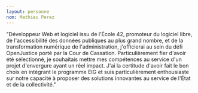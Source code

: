 ```yaml
---
layout: personne
nom: Mathieu Perez
---
```


"Développeur Web et logiciel issu de l'École 42, promoteur du logiciel libre, de l'accessibilité des données publiques au plus grand nombre, et de la transformation numérique de l'administration, j'officierai au sein du défi OpenJustice porté par la Cour de Cassation. Particulièrement fier d'avoir été sélectionné, je souhaitais mettre mes compétences au service d'un projet d'envergure ayant un réel impact. J'ai la certitude d'avoir fait le bon choix en intégrant le programme EIG et suis particulièrement enthousiaste sur notre capacité à proposer des solutions innovantes au service de l'État et de la collectivité."
